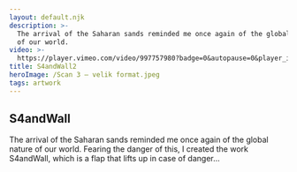 ```yaml
---
layout: default.njk
description: >-
  The arrival of the Saharan sands reminded me once again of the global nature
  of our world.
video: >-
  https://player.vimeo.com/video/997757980?badge=0&autopause=0&player_id=0&app_id=58479
title: S4andWall2
heroImage: /Scan 3 – velik format.jpeg
tags: artwork
---
```


## S4andWall

The arrival of the Saharan sands reminded me once again of the global nature of our world. Fearing the danger of this, I created the work S4andWall, which is a flap that lifts up in case of danger...
